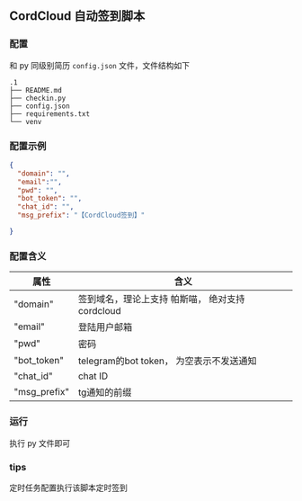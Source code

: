 ## CordCloud 自动签到脚本
### 配置
和 py 同级别简历 `config.json` 文件，文件结构如下
```
.1
├── README.md
├── checkin.py
├── config.json
├── requirements.txt
└── venv

```
### 配置示例
```json
{
  "domain": "",
  "email":"",
  "pwd": "", 
  "bot_token": "", 
  "chat_id": "", 
  "msg_prefix": "【CordCloud签到】" 

}
```
### 配置含义
| 属性         | 含义                                             |
| ------------ | ------------------------------------------------ |
| "domain"     | 签到域名，理论上支持 帕斯喵， 绝对支持 cordcloud |
| "email"      | 登陆用户邮箱                                     |
| "pwd"        | 密码                                             |
| "bot_token"  | telegram的bot token， 为空表示不发送通知         |
| "chat_id"    | chat ID                                          |
| "msg_prefix" | tg通知的前缀                                     |

### 运行 
执行 py 文件即可

### tips
定时任务配置执行该脚本定时签到
